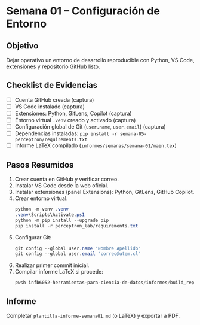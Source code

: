 # Semana 01 – Configuración de Entorno

## Objetivo

Dejar operativo un entorno de desarrollo reproducible con Python, VS Code, extensiones y repositorio GitHub listo.

## Checklist de Evidencias

- [ ] Cuenta GitHub creada (captura)
- [ ] VS Code instalado (captura)
- [ ] Extensiones: Python, GitLens, Copilot (captura)
- [ ] Entorno virtual `.venv` creado y activado (captura)
- [ ] Configuración global de Git (`user.name`, `user.email`) (captura)
- [ ] Dependencias instaladas: `pip install -r semana-05-perceptron/requirements.txt`
- [ ] Informe LaTeX compilado (`informes/semanas/semana-01/main.tex`)

## Pasos Resumidos

1. Crear cuenta en GitHub y verificar correo.
2. Instalar VS Code desde la web oficial.
3. Instalar extensiones (panel Extensions): Python, GitLens, GitHub Copilot.
4. Crear entorno virtual:
   ```powershell
   python -m venv .venv
   .venv\Scripts\Activate.ps1
   python -m pip install --upgrade pip
   pip install -r perceptron_lab/requirements.txt
   ```
5. Configurar Git:
   ```powershell
   git config --global user.name "Nombre Apellido"
   git config --global user.email "correo@utem.cl"
   ```
6. Realizar primer commit inicial.
7. Compilar informe LaTeX si procede:
   ```powershell
   pwsh infb6052-herramientas-para-ciencia-de-datos/informes/build_reports.ps1 -Semana 01
   ```

## Informe

Completar `plantilla-informe-semana01.md` (o LaTeX) y exportar a PDF.
